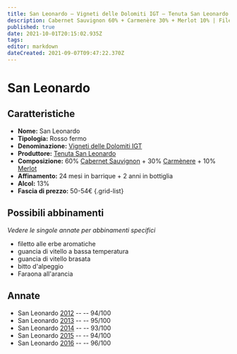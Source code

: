 ```yaml
---
title: San Leonardo – Vigneti delle Dolomiti IGT – Tenuta San Leonardo – Trentino (IT)
description: Cabernet Sauvignon 60% + Carmenère 30% + Merlot 10% | Filetto alle erbe aromatiche – Guancia di vitello a bassa temperatura/brasata – Bitto d'alpeggio – Faraona all'arancia
published: true
date: 2021-10-01T20:15:02.935Z
tags: 
editor: markdown
dateCreated: 2021-09-07T09:47:22.370Z
---
```


# San Leonardo

## Caratteristiche
- **Nome:** San Leonardo 
- **Tipologia:** Rosso fermo
- **Denominazione:** [Vigneti delle Dolomiti IGT](/denominazioni/Italia/Trentino/IGT/Vigneti-delle-Dolomiti)
- **Produttore:** [Tenuta San Leonardo](/produttori/Italia/Trentino/Tenuta-San-Leonardo) 
- **Composizione:** 60% [Cabernet Sauvignon](/vitigni/Francia/cabernet-sauvignon) + 30% [Carmènere](/vitigni/Francia/carmenere.md) + 10% [Merlot](/vitigni/Francia/merlot)
- **Affinamento:** 24 mesi in barrique + 2 anni in bottiglia 
- **Alcol:** 13%
- **Fascia di prezzo:** 50-54€
{.grid-list}


## Possibili abbinamenti
*Vedere le singole annate per abbinamenti specifici*

- filetto alle erbe aromatiche
- guancia di vitello a bassa temperatura
- guancia di vitello brasata
- bitto d'alpeggio
- Faraona all'arancia

## Annate
- San Leonardo [2012](vini/Italia/Trentino/Tenuta-San-Leonardo/San-Leonardo/2012) -- <span class="star-5"></span> -- 94/100
- San Leonardo [2013](vini/Italia/Trentino/Tenuta-San-Leonardo/San-Leonardo/2013) -- <span class="star-5"></span> -- 95/100
- San Leonardo [2014](vini/Italia/Trentino/Tenuta-San-Leonardo/San-Leonardo/2014) -- <span class="star-5"></span> -- 93/100
- San Leonardo [2015](vini/Italia/Trentino/Tenuta-San-Leonardo/San-Leonardo/2015) -- <span class="star-5"></span> -- 94/100
- San Leonardo [2016](vini/Italia/Trentino/Tenuta-San-Leonardo/San-Leonardo/2016) -- <span class="star-5"></span> -- 96/100


